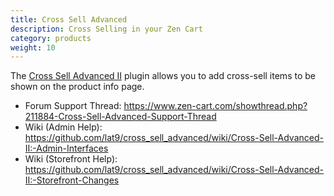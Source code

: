 ```yaml
---
title: Cross Sell Advanced 
description: Cross Selling in your Zen Cart 
category: products
weight: 10
---
```


The [Cross Sell Advanced II](https://www.zen-cart.com/downloads.php?do=file&id=2334) plugin allows you to add cross-sell items to be shown on the product info page. 

- Forum Support Thread: https://www.zen-cart.com/showthread.php?211884-Cross-Sell-Advanced-Support-Thread 
- Wiki (Admin Help): https://github.com/lat9/cross_sell_advanced/wiki/Cross-Sell-Advanced-II:-Admin-Interfaces
- Wiki (Storefront Help): https://github.com/lat9/cross_sell_advanced/wiki/Cross-Sell-Advanced-II:-Storefront-Changes
